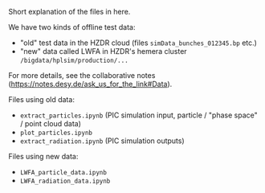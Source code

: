Short explanation of the files in here.

We have two kinds of offline test data:

* "old" test data in the HZDR cloud (files `simData_bunches_012345.bp` etc.)
* "new" data called LWFA in HZDR's hemera cluster `/bigdata/hplsim/production/...`

For more details, see the collaborative notes (https://notes.desy.de/ask_us_for_the_link#Data).

Files using old data:

* `extract_particles.ipynb` (PIC simulation input, particle / "phase space" / point
  cloud data)
* `plot_particles.ipynb`
* `extract_radiation.ipynb` (PIC simulation outputs)

Files using new data:

* `LWFA_particle_data.ipynb`
* `LWFA_radiation_data.ipynb`
